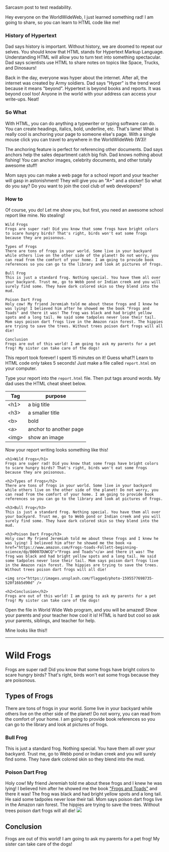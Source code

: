 <!--
@title Learn to HTML Code
@tags HTML
@slug learn-html
@description Are you learning HTML? Read now. Learn to HTML code like a web developer. Discover new ways to format your documents for web and share with the world. HTML tags are the easiest way to highlight key ideas and format your write-ups.
@image https://images.unsplash.com/flagged/photo-1595577698735-520f16b5d90d?ixlib=rb-1.2.1&ixid=MnwxMjA3fDB8MHxwaG90by1wYWdlfHx8fGVufDB8fHx8&auto=format&fit=crop&w=1170&q=80
@caption A spotted salamander.
-->

Sarcasm post to test readability.

Hey everyone on the WorldWideWeb, I just learned something rad! I am going to share, so you can learn to HTML code like me!

### History of Hypertext
Dad says history is important. Without history, we are doomed to repeat our selves. You should know that HTML stands for Hypertext Markup Language. Understanding HTML will allow you to turn text into something spectacular. Dad says scientists use HTML to share notes on topics like Space, Trucks, and Dinosaurs!

Back in the day, everyone was hyper about the internet. After all, the internet was created by Army soldiers. Dad says "Hyper" is the trend word because it means "beyond". Hypertext is beyond books and reports. It was beyond cool too! Anyone in the world with your address can access your write-ups. Neat!

### So What
With HTML, you can do anything a typewriter or typing software can do. You can create headings, italics, bold, underline, etc. That's lame! What is really cool is anchoring your page to someone else's page. With a single mouse click you can travel to anywhere in the WorldWideWeb (W3)!

The anchoring feature is perfect for referencing other documents. Dad says anchors help the sales department catch big fish. Dad knows nothing about fishing! You can anchor images, celebrity documents, and other totally awesome stuff!

Mom says you can make a web page for a school report and your teacher will gasp in astonishment! They will give you an "A+" and a sticker! So what do you say? Do you want to join the cool club of web developers?

### How to
Of course, you do! Let me show you, but first, you need an awesome school report like mine. No stealing!


    Wild Frogs
    Frogs are super rad! Did you know that some frogs have bright colors to scare hungry birds? That's right, birds won't eat some frogs because they are poisonous. 
    
    Types of Frogs
    There are tons of frogs in your world. Some live in your backyard while others live on the other side of the planet! Do not worry, you can read from the comfort of your home. I am going to provide book references so you can go to the library and look at pictures of frogs.
    
    Bull Frog
    This is just a standard frog. Nothing special. You have them all over your backyard. Trust me, go to Webb pond or Indian creek and you will surely find some. They have dark colored skin so they blend into the mud.
    
    Poison Dart Frog
    Holy cow! My friend Jeremiah told me about these frogs and I knew he was lying! I believed him after he showed me the book "Frogs and Toads" and there it was! The frog was black and had bright yellow spots and a long tail. He said some tadpoles never lose their tail. Mom says poison dart frogs live in the Amazon rain forest. The hippies are trying to save the trees. Without trees poison dart frogs will all die! 
    
    Conclusion
    Frogs are out of this world! I am going to ask my parents for a pet frog! My sister can take care of the dogs!


This report took forever! I spent 15 minutes on it! Guess what?! Learn to HTML code only takes 5 seconds! Just make a file called `report.html` on your computer.

Type your report into the `report.html` file. Then put tags around words. My dad uses the HTML cheat sheet below.


| Tag         | purpose                |
|-------------|------------------------|
| &lt;h1&gt;  | a big title            |
| &lt;h3&gt;  | a smaller title        |
| &lt;b&gt;   | bold                   |
| &lt;a&gt;   | anchor to another page |
| &lt;img&gt; | show an image          |


Now your report writing looks something like this!

    <h1>Wild Frogs</h1>
    Frogs are super rad! Did you know that some frogs have bright colors to scare hungry birds? That's right, birds won't eat some frogs because they are poisonous. 
    
    <h2>Types of Frogs</h2>
    There are tons of frogs in your world. Some live in your backyard while others live on the other side of the planet! Do not worry, you can read from the comfort of your home. I am going to provide book references so you can go to the library and look at pictures of frogs.
    
    <h3>Bull Frog</h3>
    This is just a standard frog. Nothing special. You have them all over your backyard. Trust me, go to Webb pond or Indian creek and you will surely find some. They have dark colored skin so they blend into the mud.
    
    <h3>Poison Dart Frog</h3>
    Holy cow! My friend Jeremiah told me about these frogs and I knew he was lying! I believed him after he showed me the book <a href="https://www.amazon.com/Frogs-toads-Follett-beginning-science/dp/B0007DUWCQ">"Frogs and Toads"</a> and there it was! The frog was black and had bright yellow spots and a long tail. He said some tadpoles never lose their tail. Mom says poison dart frogs live in the Amazon rain forest. The hippies are trying to save the trees. Without trees poison dart frogs will all die! 
    
    <img src="https://images.unsplash.com/flagged/photo-1595577698735-520f16b5d90d" />
    
    <h2>Conclusion</h2>
    Frogs are out of this world! I am going to ask my parents for a pet frog! My sister can take care of the dogs!

Open the file in World Wide Web program, and you will be amazed! Show your parents and your teacher how cool it is! HTML is hard but cool so ask your parents, siblings, and teacher for help.

Mine looks like this!!

-----

<h1>Wild Frogs</h1>
Frogs are super rad! Did you know that some frogs have bright colors to scare hungry birds? That's right, birds won't eat some frogs because they are poisonous.

<h2>Types of Frogs</h2>
There are tons of frogs in your world. Some live in your backyard while others live on the other side of the planet! Do not worry, you can read from the comfort of your home. I am going to provide book references so you can go to the library and look at pictures of frogs.

<h3>Bull Frog</h3>
This is just a standard frog. Nothing special. You have them all over your backyard. Trust me, go to Webb pond or Indian creek and you will surely find some. They have dark colored skin so they blend into the mud.

<h3>Poison Dart Frog</h3>
Holy cow! My friend Jeremiah told me about these frogs and I knew he was lying! I believed him after he showed me the book <a href="https://www.amazon.com/Frogs-toads-Follett-beginning-science/dp/B0007DUWCQ">"Frogs and Toads"</a> and there it was! The frog was black and had bright yellow spots and a long tail. He said some tadpoles never lose their tail. Mom says poison dart frogs live in the Amazon rain forest. The hippies are trying to save the trees. Without trees poison dart frogs will all die! 

<img src="https://images.unsplash.com/flagged/photo-1595577698735-520f16b5d90d?ixlib=rb-1.2.1&ixid=MnwxMjA3fDB8MHxwaG90by1wYWdlfHx8fGVufDB8fHx8&auto=format&fit=crop&w=1170&q=80" />

<h2>Conclusion</h2>
Frogs are out of this world! I am going to ask my parents for a pet frog! My sister can take care of the dogs!
